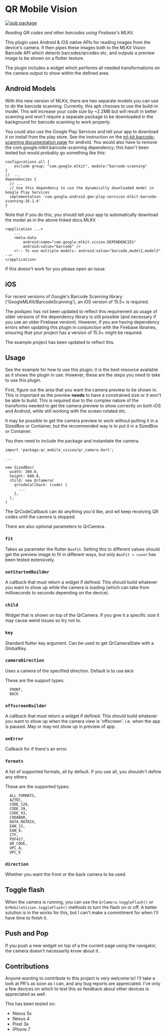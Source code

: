 # QR Mobile Vision

[![pub package][version_badge]](https://pub.dartlang.org/packages/qr_mobile_vision)

_Reading QR codes and other barcodes using Firebase's MLKit._

This plugin uses Android & iOS native APIs for reading images from the device's camera.
It then pipes these images both to the MLKit Vision Barcode API which detects barcodes/qrcodes etc,
and outputs a preview image to be shown on a flutter texture.

The plugin includes a widget which performs all needed transformations on the camera
output to show within the defined area.

## Android Models

With this new version of MLKit, there are two separate models you can use to do the barcode scanning. Currently, this
apk chooses to use the build-in model.  This will increase your code size by ~2.2MB but will
result in better scanning and won't require a separate package to be downloaded in the background for barcode scanning
to work properly.

You could also use the Google Play Services and tell your app to download it on install from the play store. See the
instruction on the [ml-kit barcode-scanning documentation page](https://developers.google.com/ml-kit/vision/barcode-scanning/android)
for android. You would also have to remove the com.google.mlkit:barcode-scanning dependency; this hasn't been tested
but would probably go something like this:

```
configurations.all {
    exclude group: "com.google.mlkit", module:"barcode-scanning"
}
//  ...
dependencies {
  // ...
  // Use this dependency to use the dynamically downloaded model in Google Play Services
  implementation 'com.google.android.gms:play-services-mlkit-barcode-scanning:16.1.4'
}
```

Note that if you do this, you should tell your app to automatically download the model as in the above linked docs.MLKit
```
<application ...>
    ...
    <meta-data
        android:name="com.google.mlkit.vision.DEPENDENCIES"
        android:value="barcode" />
    <!-- To use multiple models: android:value="barcode,model2,model3" -->
</application>
```

If this doesn't work for you please open an issue.

## iOS

For recent versions of Google's Barcode Scanning library ('GoogleMLKit/BarcodeScanning'),
an iOS version of 15.5+ is required.

The podspec has not been updated to reflect this requirement as usage of older versions
of the dependency library is still possible (and necessary if you use an older
Firebase version). However, if you are having dependency errors when updating this plugin
in conjunction with the Firebase libraries, ensuring that your project has a version of 
15.5+ might be required.

The example project has been updated to reflect this.

## Usage

See the example for how to use this plugin; it is the best resource available as it shows
the plugin in use. However, these are the steps you need to take to
use this plugin.

First, figure out the area that you want the camera preview to be shown in. This is important
as the preview __needs__ to have a constrained size or it won't be able to build. This
is required due to the complex nature of the transforms needed to get the camera preview to
show correctly on both iOS and Android, while still working with the screen rotated etc.

It may be possible to get the camera preview to work without putting it in a SizedBox or Container,
but the recommended way is to put it in a SizedBox or Container.

You then need to include the package and instantiate the camera.

```
import 'package:qr_mobile_vision/qr_camera.dart';

...

new SizedBox(
  width: 300.0,
  height: 600.0,
  child: new QrCamera(
    qrCodeCallback: (code) {
      ...
    },
  ),
)
```

The QrCodeCallback can do anything you'd like, and wil keep receiving QR codes
until the camera is stopped.

There are also optional parameters to QrCamera.

### `fit`

Takes as parameter the flutter `BoxFit`.
Setting this to different values should get the preview image to fit in
different ways, but only `BoxFit = cover` has been tested extensively.

### `notStartedBuilder`

A callback that must return a widget if defined.
This should build whatever you want to show up while the camera is loading (which can take
from milliseconds to seconds depending on the device).

### `child`

Widget that is shown on top of the QrCamera. If you give it a specific size it may cause
weird issues so try not to.

### `key`

Standard flutter key argument. Can be used to get QrCameraState with a GlobalKey.

### `cameraDirection`

Uses a camera of the specified direction. Default is to use `BACK`

These are the support types:

```
  FRONT,
  BACK
```

### `offscreenBuilder`

A callback that must return a widget if defined.
This should build whatever you want to show up when the camera view is 'offscreen'.
i.e. when the app is paused. May or may not show up in preview of app.

### `onError`

Callback for if there's an error.

### `formats`

A list of supported formats, all by default. If you use all, you shouldn't define any others.

These are the supported types:

```
  ALL_FORMATS,
  AZTEC,
  CODE_128,
  CODE_39,
  CODE_93,
  CODABAR,
  DATA_MATRIX,
  EAN_13,
  EAN_8,
  ITF,
  PDF417,
  QR_CODE,
  UPC_A,
  UPC_E
```

### `direction`

Whether you want the front or the back camera to be used.

## Toggle flash

When the camera is running, you can use the `QrCamera.toggleFlash()` or `QrMobileVision.toggleFlash()` methods
to turn the flash on or off. A better solution is in the works for this, but I can't make a commitment for when
I'll have time to finish it.

## Push and Pop

If you push a new widget on top of a the current page using the navigator, the camera doesn't
necessarily know about it.

## Contributions

Anyone wanting to contribute to this project is very welcome to! I'll take a look at PR's as soon
 as I can, and any bug reports are appreciated. I've only a few devices on which to test this
 so feedback about other devices is appreciated as well.
 
This has been tested on:

- Nexus 5x
- Nexus 4
- Pixel 3a
- iPhone 7


[version_badge]: https://img.shields.io/pub/v/qr_mobile_vision.svg
